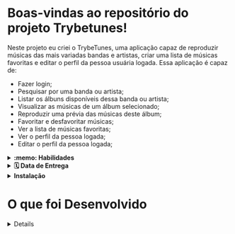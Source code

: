 # Boas-vindas ao repositório do projeto Trybetunes!

Neste projeto eu criei o TrybeTunes, uma aplicação capaz de reproduzir músicas das mais variadas bandas e artistas, criar uma lista de músicas favoritas e editar o perfil da pessoa usuária logada. Essa aplicação é capaz de:

  - Fazer login;
  - Pesquisar por uma banda ou artista;
  - Listar os álbuns disponíveis dessa banda ou artista;
  - Visualizar as músicas de um álbum selecionado;
  - Reproduzir uma prévia das músicas deste álbum;
  - Favoritar e desfavoritar músicas;
  - Ver a lista de músicas favoritas;
  - Ver o perfil da pessoa logada;
  - Editar o perfil da pessoa logada;

</details>

<details>
  <summary><strong>:memo: Habilidades</strong></summary><br />

Neste projeto, verificamos se você é capaz de:

- Fazer requisições e consumir dados vindos de uma `API`;

- Utilizar os ciclos de vida de um componente React;

- Utilizar a função `setState` de forma a garantir que um determinado código só é executado após o estado ser atualizado

- Utilizar o componente `BrowserRouter` corretamente;

- Criar rotas, mapeando o caminho da URL com o componente correspondente, via `Route`;

- Utilizar o `Switch` do `React Router`

- Criar links de navegação na aplicação com o componente `Link`;
</details>

<details>
  <summary><strong>🗓 Data de Entrega</strong></summary><br />
  
  * Este projeto é individual;
  * Serão `3` dias de projeto;
  * Data para entrega final do projeto: `13/10/2022 14:00`.

</details>

<details>
   <summary><strong>Instalação</strong></summary><br />

  1. Clone o repositório

  - Use o comando: `git clone`.
  - Entre na pasta do repositório que você acabou de clonar:
    - `cd trybetunes`

  2. Instale as dependências

  - `npm install`.

</details>

# O que foi Desenvolvido

<details>

### 1. Crie as rotas necessárias para a aplicação

### 2. Crie um formulário para identificação

### 3. Crie um componente de cabeçalho

### 4. Crie os links de navegação no cabeçalho

### 5. Crie o formulário para pesquisar artistas

### 6. Faça a requisição para pesquisar artistas

### 7. Crie a lista de músicas do álbum selecionado

### 8. Crie o mecanismo para adicionar músicas na lista de músicas favoritas

### 9. Faça a requisição para recuperar as músicas favoritas ao entrar na página do Álbum

### 10. Faça a requisição para recuperar as músicas favoritas e atualizar a lista após favoritar uma música

### 11. Crie o mecanismo para remover músicas na lista de músicas favoritas

### 12. Crie a lista de músicas favoritas

### 13. Crie a exibição de perfil

### 14. Crie o formulário de edição de perfil
